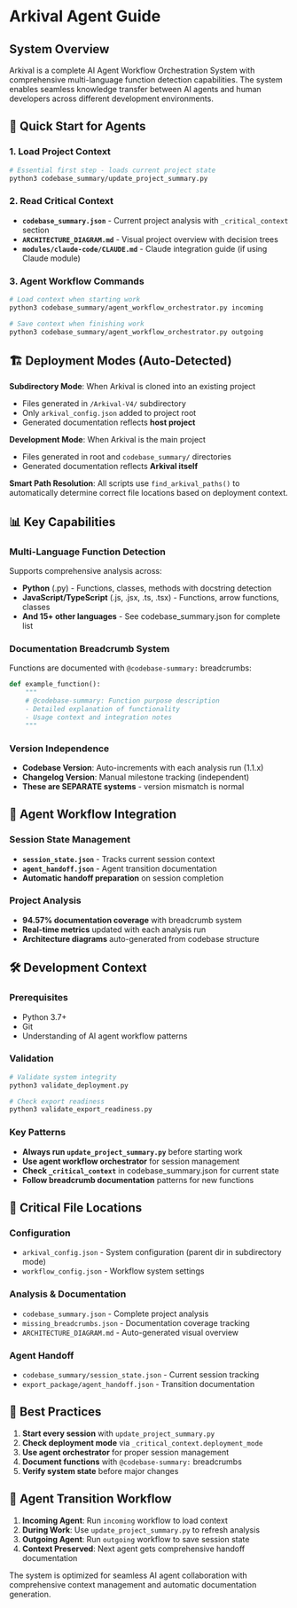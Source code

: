# Arkival Agent Guide

## System Overview

Arkival is a complete AI Agent Workflow Orchestration System with comprehensive multi-language function detection capabilities. The system enables seamless knowledge transfer between AI agents and human developers across different development environments.

## 🚀 Quick Start for Agents

### 1. Load Project Context
```bash
# Essential first step - loads current project state
python3 codebase_summary/update_project_summary.py
```

### 2. Read Critical Context
- **`codebase_summary.json`** - Current project analysis with `_critical_context` section
- **`ARCHITECTURE_DIAGRAM.md`** - Visual project overview with decision trees
- **`modules/claude-code/CLAUDE.md`** - Claude integration guide (if using Claude module)

### 3. Agent Workflow Commands
```bash
# Load context when starting work
python3 codebase_summary/agent_workflow_orchestrator.py incoming

# Save context when finishing work  
python3 codebase_summary/agent_workflow_orchestrator.py outgoing
```

## 🏗 Deployment Modes (Auto-Detected)

**Subdirectory Mode**: When Arkival is cloned into an existing project
- Files generated in `/Arkival-V4/` subdirectory
- Only `arkival_config.json` added to project root
- Generated documentation reflects **host project**

**Development Mode**: When Arkival is the main project
- Files generated in root and `codebase_summary/` directories
- Generated documentation reflects **Arkival itself**

**Smart Path Resolution**: All scripts use `find_arkival_paths()` to automatically determine correct file locations based on deployment context.

## 📊 Key Capabilities

### Multi-Language Function Detection
Supports comprehensive analysis across:
- **Python** (.py) - Functions, classes, methods with docstring detection
- **JavaScript/TypeScript** (.js, .jsx, .ts, .tsx) - Functions, arrow functions, classes
- **And 15+ other languages** - See codebase_summary.json for complete list

### Documentation Breadcrumb System
Functions are documented with `@codebase-summary:` breadcrumbs:
```python
def example_function():
    """
    # @codebase-summary: Function purpose description
    - Detailed explanation of functionality
    - Usage context and integration notes
    """
```

### Version Independence
- **Codebase Version**: Auto-increments with each analysis run (1.1.x)
- **Changelog Version**: Manual milestone tracking (independent)
- **These are SEPARATE systems** - version mismatch is normal

## 🎯 Agent Workflow Integration

### Session State Management
- **`session_state.json`** - Tracks current session context
- **`agent_handoff.json`** - Agent transition documentation
- **Automatic handoff preparation** on session completion

### Project Analysis
- **94.57% documentation coverage** with breadcrumb system
- **Real-time metrics** updated with each analysis run
- **Architecture diagrams** auto-generated from codebase structure

## 🛠 Development Context

### Prerequisites
- Python 3.7+
- Git
- Understanding of AI agent workflow patterns

### Validation
```bash
# Validate system integrity
python3 validate_deployment.py

# Check export readiness
python3 validate_export_readiness.py
```

### Key Patterns
- **Always run `update_project_summary.py`** before starting work
- **Use agent workflow orchestrator** for session management
- **Check `_critical_context`** in codebase_summary.json for current state
- **Follow breadcrumb documentation** patterns for new functions

## 📁 Critical File Locations

### Configuration
- `arkival_config.json` - System configuration (parent dir in subdirectory mode)
- `workflow_config.json` - Workflow system settings

### Analysis & Documentation  
- `codebase_summary.json` - Complete project analysis
- `missing_breadcrumbs.json` - Documentation coverage tracking
- `ARCHITECTURE_DIAGRAM.md` - Auto-generated visual overview

### Agent Handoff
- `codebase_summary/session_state.json` - Current session tracking
- `export_package/agent_handoff.json` - Transition documentation

## 🎯 Best Practices

1. **Start every session** with `update_project_summary.py`
2. **Check deployment mode** via `_critical_context.deployment_mode`
3. **Use agent orchestrator** for proper session management
4. **Document functions** with `@codebase-summary:` breadcrumbs
5. **Verify system state** before major changes

## 🔄 Agent Transition Workflow

1. **Incoming Agent**: Run `incoming` workflow to load context
2. **During Work**: Use `update_project_summary.py` to refresh analysis
3. **Outgoing Agent**: Run `outgoing` workflow to save session state
4. **Context Preserved**: Next agent gets comprehensive handoff documentation

The system is optimized for seamless AI agent collaboration with comprehensive context management and automatic documentation generation.